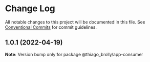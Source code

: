 # Change Log

All notable changes to this project will be documented in this file.
See [Conventional Commits](https://conventionalcommits.org) for commit guidelines.

## 1.0.1 (2022-04-19)

**Note:** Version bump only for package @thiago_brolly/app-consumer
